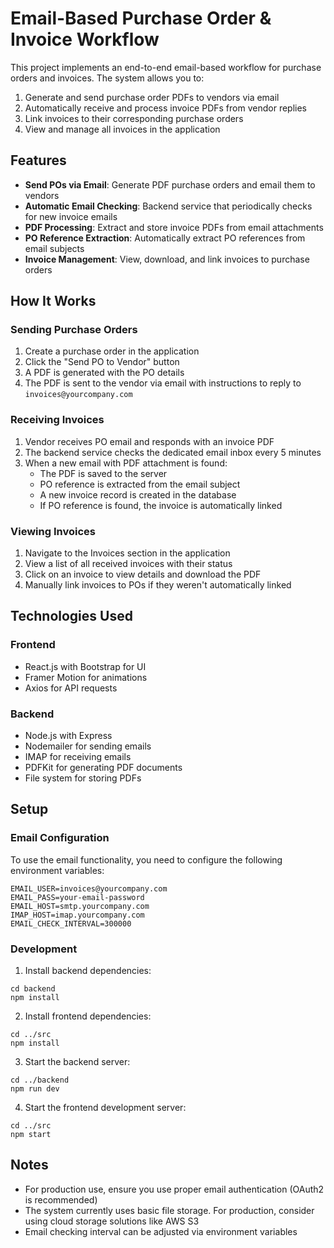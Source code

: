 # Email-Based Purchase Order & Invoice Workflow

This project implements an end-to-end email-based workflow for purchase orders and invoices. The system allows you to:

1. Generate and send purchase order PDFs to vendors via email
2. Automatically receive and process invoice PDFs from vendor replies
3. Link invoices to their corresponding purchase orders
4. View and manage all invoices in the application

## Features

- **Send POs via Email**: Generate PDF purchase orders and email them to vendors
- **Automatic Email Checking**: Backend service that periodically checks for new invoice emails
- **PDF Processing**: Extract and store invoice PDFs from email attachments
- **PO Reference Extraction**: Automatically extract PO references from email subjects
- **Invoice Management**: View, download, and link invoices to purchase orders

## How It Works

### Sending Purchase Orders

1. Create a purchase order in the application
2. Click the "Send PO to Vendor" button
3. A PDF is generated with the PO details
4. The PDF is sent to the vendor via email with instructions to reply to `invoices@yourcompany.com`

### Receiving Invoices

1. Vendor receives PO email and responds with an invoice PDF
2. The backend service checks the dedicated email inbox every 5 minutes
3. When a new email with PDF attachment is found:
   - The PDF is saved to the server
   - PO reference is extracted from the email subject
   - A new invoice record is created in the database
   - If PO reference is found, the invoice is automatically linked

### Viewing Invoices

1. Navigate to the Invoices section in the application
2. View a list of all received invoices with their status
3. Click on an invoice to view details and download the PDF
4. Manually link invoices to POs if they weren't automatically linked

## Technologies Used

### Frontend
- React.js with Bootstrap for UI
- Framer Motion for animations
- Axios for API requests

### Backend
- Node.js with Express
- Nodemailer for sending emails
- IMAP for receiving emails
- PDFKit for generating PDF documents
- File system for storing PDFs

## Setup

### Email Configuration

To use the email functionality, you need to configure the following environment variables:

```
EMAIL_USER=invoices@yourcompany.com
EMAIL_PASS=your-email-password
EMAIL_HOST=smtp.yourcompany.com
IMAP_HOST=imap.yourcompany.com
EMAIL_CHECK_INTERVAL=300000
```

### Development

1. Install backend dependencies:
```
cd backend
npm install
```

2. Install frontend dependencies:
```
cd ../src
npm install
```

3. Start the backend server:
```
cd ../backend
npm run dev
```

4. Start the frontend development server:
```
cd ../src
npm start
```

## Notes

- For production use, ensure you use proper email authentication (OAuth2 is recommended)
- The system currently uses basic file storage. For production, consider using cloud storage solutions like AWS S3
- Email checking interval can be adjusted via environment variables

